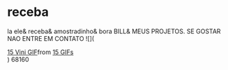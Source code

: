 # receba
la ele& receba& amostradinho& bora BILL&
MEUS PROJETOS. SE GOSTAR NAO ENTRE EM CONTATO
![](<div class="tenor-gif-embed" data-postid="16977980606960768160" data-share-method="host" data-aspect-ratio="1.84444" data-width="100%"><a href="https://tenor.com/view/15-vini-vini-jr-vinicius-junior-the-best-gif-16977980606960768160">15 Vini GIF</a>from <a href="https://tenor.com/search/15-gifs">15 GIFs</a></div> <script type="text/javascript" async src="https://tenor.com/embed.js"></script>)
68160
